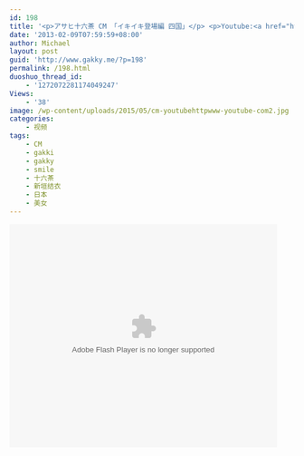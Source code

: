 ```yaml
---
id: 198
title: '<p>アサヒ十六茶 CM 「イキイキ登場編 四国」</p> <p>Youtube:<a href="http://www.youtube.com/watch?v=wBSnF0BOlnA" target="_blank">http://www.youtube.com/watch?v=wBSnF0BOlnA</a></p>'
date: '2013-02-09T07:59:59+08:00'
author: Michael
layout: post
guid: 'http://www.gakky.me/?p=198'
permalink: /198.html
duoshuo_thread_id:
    - '1272072281174049247'
Views:
    - '38'
image: /wp-content/uploads/2015/05/cm-youtubehttpwww-youtube-com2.jpg
categories:
    - 视频
tags:
    - CM
    - gakki
    - gakky
    - smile
    - 十六茶
    - 新垣结衣
    - 日本
    - 美女
---
```


<object height="394" width="473"><param name="allowscriptaccess" value="sameDomain"></param><param name="wmode" value="transparent"></param><param name="movie" value="http://player.youku.com/player.php/sid/128227424/v.swf"></param><param name="allowfullscreen" value="true"></param><embed allowfullscreen="true" allowscriptaccess="sameDomain" height="394" src="http://player.youku.com/player.php/sid/128227424/v.swf" type="application/x-shockwave-flash" width="473" wmode="transparent"></embed></object>